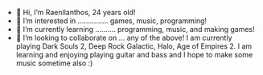 - 👋 Hi, I’m Raenllanthos, 24 years old!
- 👀 I’m interested in ............... games, music, programming!
- 🌱 I’m currently learning .......... programming, music, and making games!
- 💞️ I’m looking to collaborate on ... any of the above!
I am currently playing Dark Souls 2, Deep Rock Galactic, Halo, Age of Empires 2. I am learning and enjoying playing guitar
and bass and I hope to make some music sometime also :)

<!---
Raenllanthos/Raenllanthos is a ✨ special ✨ repository because its `README.md` (this file) appears on your GitHub profile.
You can click the Preview link to take a look at your changes.
--->
